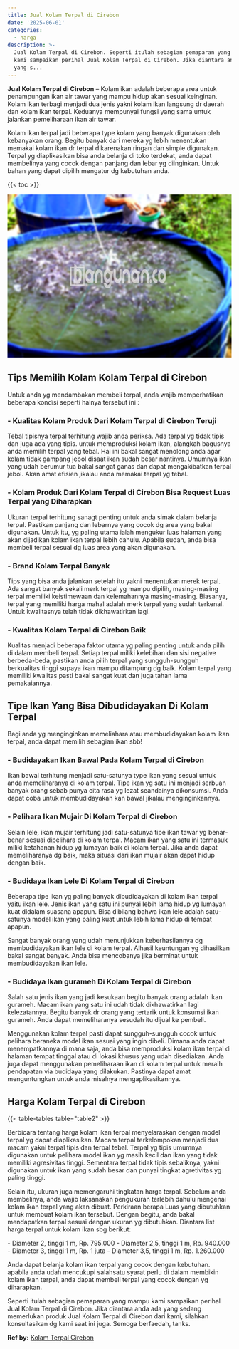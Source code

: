 ```yaml
---
title: Jual Kolam Terpal di Cirebon
date: '2025-06-01'
categories:
  - harga
description: >-
  Jual Kolam Terpal di Cirebon. Seperti itulah sebagian pemaparan yang mampu
  kami sampaikan perihal Jual Kolam Terpal di Cirebon. Jika diantara anda ada
  yang s...
---
```


**Jual Kolam Terpal di Cirebon** – Kolam ikan adalah beberapa area untuk penampungan ikan air tawar yang mampu hidup akan sesuai keinginan. Kolam ikan terbagi menjadi dua jenis yakni kolam ikan langsung dr daerah dan kolam ikan terpal. Keduanya mempunyai fungsi yang sama untuk jalankan pemeliharaan ikan air tawar.

Kolam ikan terpal jadi beberapa type kolam yang banyak digunakan oleh kebanyakan orang. Begitu banyak dari mereka yg lebih menentukan memakai kolam ikan dr terpal dikarenakan ringan dan simple digunakan. Terpal yg diaplikasikan bisa anda belanja di toko terdekat, anda dapat membelinya yang cocok dengan panjang dan lebar yg diinginkan. Untuk bahan yang dapat dipilih mengatur dg kebutuhan anda.

{{< toc >}}

![Jual Kolam Terpal di Cirebon](/images/jual-kolam-terpal-46.png)

## Tips Memilih Kolam Kolam Terpal di Cirebon

Untuk anda yg mendambakan membeli terpal, anda wajib memperhatikan beberapa kondisi seperti halnya tersebut ini :

### \- Kualitas Kolam Produk Dari Kolam Terpal di Cirebon Teruji

Tebal tipisnya terpal terhitung wajib anda periksa. Ada terpal yg tidak tipis dan juga ada yang tipis. untuk memproduksi kolam ikan, alangkah bagusnya anda memilih terpal yang tebal. Hal ini bakal sangat menolong anda agar kolam tidak gampang jebol disaat ikan sudah besar nantinya. Umumnya ikan yang udah berumur tua bakal sangat ganas dan dapat mengakibatkan terpal jebol. Akan amat efisien jikalau anda memakai terpal yg tebal.

### \- Kolam Produk Dari Kolam Terpal di Cirebon Bisa Request Luas Terpal yang Diharapkan

Ukuran terpal terhitung sanagt penting untuk anda simak dalam belanja terpal. Pastikan panjang dan lebarnya yang cocok dg area yang bakal digunakan. Untuk itu, yg paling utama ialah mengukur luas halaman yang akan dijadikan kolam ikan terpal lebih dahulu. Apabila sudah, anda bisa membeli terpal sesuai dg luas area yang akan digunakan.

### \- Brand Kolam Terpal Banyak

Tips yang bisa anda jalankan setelah itu yakni menentukan merek terpal. Ada sangat banyak sekali merk terpal yg mampu dipilih, masing-masing terpal memiliki keistimewaan dan kelemahannya masing-masing. Biasanya, terpal yang memiliki harga mahal adalah merk terpal yang sudah terkenal. Untuk kwalitasnya telah tidak dikhawatirkan lagi.

### \- Kwalitas Kolam Terpal di Cirebon Baik

Kualitas menjadi beberapa faktor utama yg paling penting untuk anda pilih di dalam membeli terpal. Setiap terpal miliki kelebihan dan sisi negative berbeda-beda, pastikan anda pilih terpal yang sungguh-sungguh berkualitas tinggi supaya ikan mampu ditampung dg baik. Kolam terpal yang memiliki kwalitas pasti bakal sangat kuat dan juga tahan lama pemakaiannya.

## Tipe Ikan Yang Bisa Dibudidayakan Di Kolam Terpal

Bagi anda yg menginginkan memeliahara atau membudidayakan kolam ikan terpal, anda dapat memilih sebagian ikan sbb!

### \- Budidayakan Ikan Bawal Pada Kolam Terpal di Cirebon

Ikan bawal terhitung menjadi satu-satunya type ikan yang sesuai untuk anda memeliharanya di kolam terpal. Tipe ikan yg satu ini menjadi serbuan banyak orang sebab punya cita rasa yg lezat seandainya dikonsumsi. Anda dapat coba untuk membudidayakan kan bawal jikalau menginginkannya.

### \- Pelihara Ikan Mujair Di Kolam Terpal di Cirebon

Selain lele, ikan mujair terhitung jadi satu-satunya tipe ikan tawar yg benar-benar sesuai dipelihara di kolam terpal. Macam ikan yang satu ini termasuk miliki ketahanan hidup yg lumayan baik di kolam terpal. Jika anda dapat memeliharanya dg baik, maka situasi dari ikan mujair akan dapat hidup dengan baik.

### \- Budidaya Ikan Lele Di Kolam Terpal di Cirebon

Beberapa tipe ikan yg paling banyak dibudidayakan di kolam ikan terpal yaitu ikan lele. Jenis ikan yang satu ini punyai lebih lama hidup yg lumayan kuat didalam suasana apapun. Bisa dibilang bahwa ikan lele adalah satu-satunya model ikan yang paling kuat untuk lebih lama hidup di tempat apapun.

Sangat banyak orang yang udah menunjukkan keberhasilannya dg membudidayakan ikan lele di kolam terpal. Alhasil keuntungan yg dihasilkan bakal sangat banyak. Anda bisa mencobanya jika berminat untuk membudidayakan ikan lele.

### \- Budidaya Ikan gurameh Di Kolam Terpal di Cirebon

Salah satu jenis ikan yang jadi kesukaan begitu banyak orang adalah ikan gurameh. Macam ikan yang satu ini udah tidak dikhawatirkan lagi kelezatannya. Begitu banyak dr orang yang tertarik untuk konsumsi ikan gurameh. Anda dapat memeliharanya sesudah itu dijual ke pembeli.

Menggunakan kolam terpal pasti dapat sungguh-sungguh cocok untuk pelihara beraneka model ikan sesuai yang ingin dibeli. Dimana anda dapat menempatkannya di mana saja, anda bisa memproduksi kolam ikan terpal di halaman tempat tinggal atau di lokasi khusus yang udah disediakan. Anda juga dapat menggunakan pemeliharaan ikan di kolam terpal untuk meraih pendapatan via budidaya yang dilakukan. Pastinya dapat amat menguntungkan untuk anda misalnya mengaplikasikannya.

## Harga Kolam Terpal di Cirebon

{{< table-tables table="table2" >}}

Berbicara tentang harga kolam ikan terpal menyelaraskan dengan model terpal yg dapat diaplikasikan. Macam terpal terkelompokan menjadi dua macam yakni terpal tipis dan terpal tebal. Terpal yg tipis umumnya digunakan untuk pelihara model ikan yg masih kecil dan ikan yang tidak memiliki agresivitas tinggi. Sementara terpal tidak tipis sebaliknya, yakni digunakan untuk ikan yang sudah besar dan punyai tingkat agretivitas yg paling tinggi.

Selain itu, ukuran juga memengaruhi tingkatan harga terpal. Sebelum anda membelinya, anda wajib laksanakan pengukuran terlebih dahulu mengenai kolam ikan terpal yang akan dibuat. Perkiraan berapa Luas yang dibutuhkan untuk membuat kolam ikan tersebut. Dengan begitu, anda bakal mendapatkan terpal sesuai dengan ukuran yg dibutuhkan. Diantara list harga terpal untuk kolam ikan sbg berikut:

\- Diameter 2, tinggi 1 m, Rp. 795.000 - Diameter 2,5, tinggi 1 m, Rp. 940.000 - Diameter 3, tinggi 1 m, Rp. 1 juta - Diameter 3,5, tinggi 1 m, Rp. 1.260.000

Anda dapat belanja kolam ikan terpal yang cocok dengan kebutuhan. apabila anda udah mencukupi salahsatu syarat perlu di dalam membikin kolam ikan terpal, anda dapat membeli terpal yang cocok dengan yg diharapkan.

Seperti itulah sebagian pemaparan yang mampu kami sampaikan perihal Jual Kolam Terpal di Cirebon. Jika diantara anda ada yang sedang memerlukan produk Jual Kolam Terpal di Cirebon dari kami, silahkan konsultasikan dg kami saat ini juga. Semoga berfaedah, tanks.

**Ref by:** [Kolam Terpal Cirebon](https://id.wikipedia.org/wiki/Kolam)
